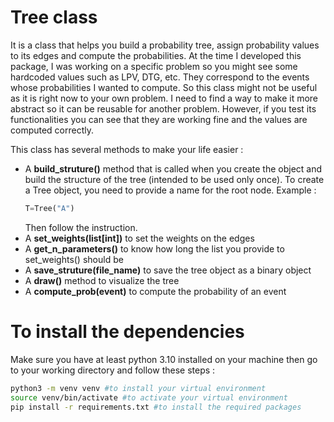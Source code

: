# Tree class
It is a class that helps you build a probability tree, assign probability values to its edges and compute the probabilities.
At the time I developed this package, I was working on a specific problem so you might see some hardcoded values such as LPV, DTG, etc.
They correspond to the events whose probabilities I wanted to compute. So this class might not be useful as it is right now to your own problem.
I need to find a way to make it more abstract so it can be reusable for another problem. However, if you test its functionalities you can see that they are working fine and the values are computed correctly.

This class has several methods to make your life easier :
- A **build_struture()** method that is called when you create the object and build the structure of the tree (intended to be used only once). To create a Tree object, you need to provide a name for the root node. Example :
  ```python
  T=Tree("A")
  ```
  Then follow the instruction.
- A **set_weights(list[int])** to set the weights on the edges
- A **get_n_parameters()** to know how long the list you provide to set_weights() should be
- A **save_struture(file_name)** to save the tree object as a binary object
- A **draw()** method to visualize the tree
- A **compute_prob(event)** to compute the probability of an event   

# To install the dependencies

Make sure you have at least python 3.10 installed on your machine then go to your working directory and follow these steps :

```bash
python3 -m venv venv #to install your virtual environment
source venv/bin/activate #to activate your virtual environment
pip install -r requirements.txt #to install the required packages
```
